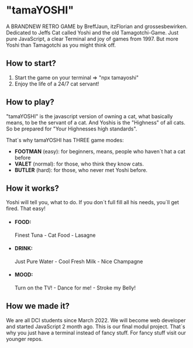 # "tamaYOSHI"
A BRANDNEW RETRO GAME by BreffJaun, itzFlorian and grossesbewirken.
Dedicated to Jeffs Cat called Yoshi and the old Tamagotchi-Game.
Just pure JavaScript, a clear Terminal and joy of games from 1997.
But more Yoshi than Tamagotchi as you might think off.

## How to start?
1. Start the game on your terminal => "npx tamayoshi"
2. Enjoy the life of a 24/7 cat servant!

## How to play?
"tamaYOSHI" is the javascript version of owning a cat, what basically means, to be the servant of a cat.
And Yoshis is the "Highness" of all cats. So be prepared for "Your Highnesses high standards".  

That´s why tamaYOSHI has THREE game modes: 
   + **FOOTMAN** (easy): for beginners, means, people who haven´t hat a cat before  
   + **VALET** (normal): for those, who think they know cats.  
   + **BUTLER** (hard): for those, who never met Yoshi before.  

## How it works?
Yoshi will tell you, what to do. If you don´t full fill all his needs, you´ll get fired. That easy!
+ #### FOOD: 
   Finest Tuna - Cat Food - Lasagne
+ #### DRINK: 
   Just Pure Water - Cool Fresh Milk - Nice Champagne
+ #### MOOD:
   Turn on the TV! - Dance for me! - Stroke my Belly!

## How we made it?
We are all DCI students since March 2022. We will become web developer and started JavaScript 2 month ago.
This is our final modul project. That´s why you just have a terminal instead of fancy stuff. For fancy stuff visit our younger repos.